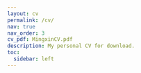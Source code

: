 ```yaml
---
layout: cv
permalink: /cv/
nav: true
nav_order: 3
cv_pdf: MingxinCV.pdf
description: My personal CV for download.
toc:
  sidebar: left
---
```

